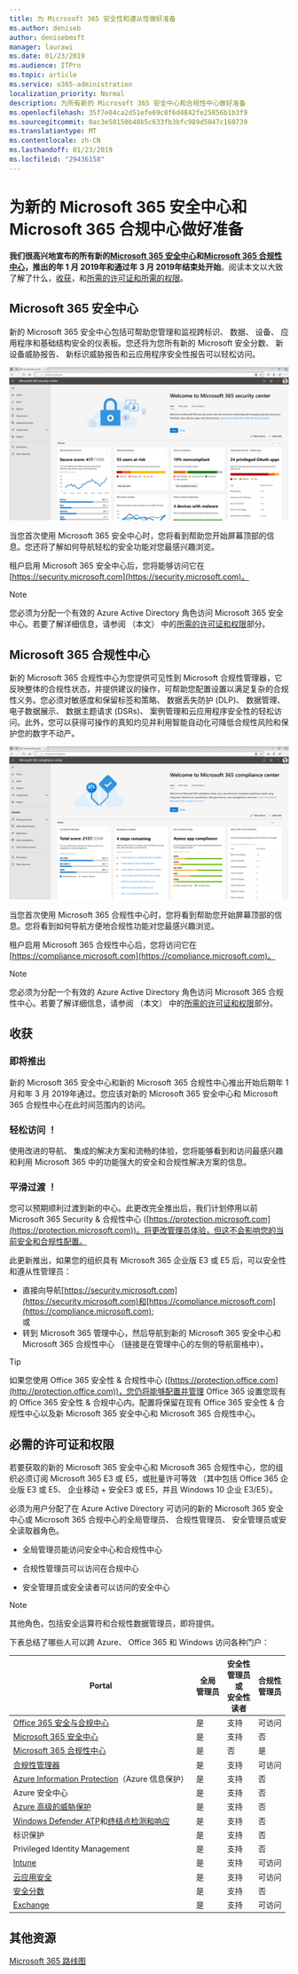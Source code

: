 ```yaml
---
title: 为 Microsoft 365 安全性和遵从性做好准备
ms.author: deniseb
author: denisebmsft
manager: laurawi
ms.date: 01/23/2019
ms.audience: ITPro
ms.topic: article
ms.service: o365-administration
localization_priority: Normal
description: 为所有新的 Microsoft 365 安全中心和合规性中心做好准备
ms.openlocfilehash: 35f7e04ca2d51efe69c0f6d4842fe25856b1b3f9
ms.sourcegitcommit: 0ac3e50150b48b5c633fb3bfc989d5047c160739
ms.translationtype: MT
ms.contentlocale: zh-CN
ms.lasthandoff: 01/23/2019
ms.locfileid: "29436158"
---
```

# <a name="get-ready-for-the-new-microsoft-365-security-center-and-microsoft-365-compliance-center"></a>为新的 Microsoft 365 安全中心和 Microsoft 365 合规中心做好准备

**我们很高兴地宣布的所有新的[Microsoft 365 安全中心](#microsoft-365-security-center)和[Microsoft 365 合规性中心](#microsoft-365-compliance-center)，推出的年 1 月 2019年和通过年 3 月 2019年结束处开始**。阅读本文以大致了解了什么，[收获](#what-to-expect)，和[所需的许可证和所需的权限](#required-licenses-and-permissions)。

## <a name="microsoft-365-security-center"></a>Microsoft 365 安全中心

新的 Microsoft 365 安全中心包括可帮助您管理和监视跨标识、 数据、 设备、 应用程序和基础结构安全的仪表板。您还将为您所有新的 Microsoft 安全分数、 新设备威胁报告、 新标识威胁报告和云应用程序安全性报告可以轻松访问。 

![新的 Microsoft 365 安全中心](media/m365-security-center.png)

当您首次使用 Microsoft 365 安全中心时，您将看到帮助您开始屏幕顶部的信息。您还将了解如何导航轻松的安全功能对您最感兴趣浏览。

租户启用 Microsoft 365 安全中心后，您将能够访问它在[https://security.microsoft.com](https://security.microsoft.com)。 

> [!NOTE]
> 您必须为分配一个有效的 Azure Active Directory 角色访问 Microsoft 365 安全中心。若要了解详细信息，请参阅 （本文） 中的[所需的许可证和权限](#required-licenses-and-permissions)部分。

## <a name="microsoft-365-compliance-center"></a>Microsoft 365 合规性中心

新的 Microsoft 365 合规性中心为您提供可见性到 Microsoft 合规性管理器，它反映整体的合规性状态，并提供建议的操作，可帮助您配置设置以满足复杂的合规性义务。您必须对敏感度和保留标签和策略、 数据丢失防护 (DLP)、 数据管理、 电子数据展示、 数据主题请求 (DSRs)、 案例管理和云应用程序安全性的轻松访问。此外，您可以获得可操作的真知灼见并利用智能自动化可降低合规性风险和保护您的数字不动产。 

![Microsoft 365 合规性中心](media/m365-compliance-center.png)

当您首次使用 Microsoft 365 合规性中心时，您将看到帮助您开始屏幕顶部的信息。您将看到如何导航方便地合规性功能对您最感兴趣浏览。

租户启用 Microsoft 365 合规性中心后，您将访问它在[https://compliance.microsoft.com](https://compliance.microsoft.com)。  

> [!NOTE]
> 您必须为分配一个有效的 Azure Active Directory 角色访问 Microsoft 365 合规性中心。若要了解详细信息，请参阅 （本文） 中的[所需的许可证和权限](#required-licenses-and-permissions)部分。

## <a name="what-to-expect"></a>收获

### <a name="coming-soon"></a>即将推出

新的 Microsoft 365 安全中心和新的 Microsoft 365 合规性中心推出开始后期年 1 月和年 3 月 2019年通过。您应该对新的 Microsoft 365 安全中心和 Microsoft 365 合规性中心在此时间范围内的访问。

### <a name="easy-access"></a>轻松访问 ！

使用改进的导航、 集成的解决方案和流畅的体验，您将能够看到和访问最感兴趣和利用 Microsoft 365 中的功能强大的安全和合规性解决方案的信息。

### <a name="smooth-transition"></a>平滑过渡 ！

您可以预期顺利过渡到新的中心。此更改完全推出后，我们计划停用以前 Microsoft 365 Security & 合规性中心 ([https://protection.microsoft.com](https://protection.microsoft.com))。将更改管理员体验，但这不会影响您的当前安全和合规性配置。

此更新推出，如果您的组织具有 Microsoft 365 企业版 E3 或 E5 后，可以安全性和遵从性管理员：

- 直接向导航[https://security.microsoft.com](https://security.microsoft.com)和[https://compliance.microsoft.com](https://compliance.microsoft.com); <br>或  
- 转到 Microsoft 365 管理中心，然后导航到新的 Microsoft 365 安全中心和 Microsoft 365 合规性中心 （链接是在管理中心的左侧的导航窗格中）。

> [!TIP]
> 如果您使用 Office 365 安全性 & 合规性中心 ([https://protection.office.com](http://protection.office.com))，您仍将能够配置并管理 Office 365 设置您现有的 Office 365 安全性 & 合规中心内。配置将保留在现有 Office 365 安全性 & 合规性中心以及新 Microsoft 365 安全中心和 Microsoft 365 合规性中心。  

## <a name="required-licenses-and-permissions"></a>必需的许可证和权限

若要获取的新的 Microsoft 365 安全中心和 Microsoft 365 合规性中心，您的组织必须订阅 Microsoft 365 E3 或 E5，或批量许可等效 （其中包括 Office 365 企业版 E3 或 E5、 企业移动 + 安全E3 或 E5，并且 Windows 10 企业 E3/E5）。

必须为用户分配了在 Azure Active Directory 可访问的新的 Microsoft 365 安全中心或 Microsoft 365 合规中心的全局管理员、 合规性管理员、 安全管理员或安全读取器角色。

- 全局管理员能访问安全中心和合规性中心

- 合规性管理员可以访问在合规中心

- 安全管理员或安全读者可以访问的安全中心

> [!NOTE]
> 其他角色，包括安全运算符和合规性数据管理员，即将提供。

下表总结了哪些人可以跨 Azure、 Office 365 和 Windows 访问各种门户：

|Portal  |全局<br/>管理员  |安全性 <br/>管理员<br>或<br>安全性<br>读者 |合规性<br/>管理员  |
|---------|---------|---------|---------|
|[Office 365 安全与合规中心](https://protection.office.com) |是 |支持  |可访问 |
|[Microsoft 365 安全中心](https://security.microsoft.com) |是  | 支持  | 否        |
|[Microsoft 365 合规性中心](https://compliance.microsoft.com) | 是 | 否 | 是 |
|[合规性管理器](https://aka.ms/compliancemanager) |是 | 支持 |可访问  |
|[Azure Information Protection](https://docs.microsoft.com/azure/information-protection)（Azure 信息保护） |是 |支持 |否 |
|Azure 安全中心  |是 |支持 |否 |
|[Azure 高级的威胁保护](https://docs.microsoft.com/azure-advanced-threat-protection/what-is-atp)  |是 |支持 |否 |
|[Windows Defender ATP](https://docs.microsoft.com/windows/security/threat-protection/windows-defender-atp/windows-defender-advanced-threat-protection?ocid=tia-260153000#windows-defender-atp)和[终结点检测和响应](https://docs.microsoft.com/windows/security/threat-protection/windows-defender-atp/overview-endpoint-detection-response)     |是 |支持 |否 |
|标识保护     |是 |支持 |否 |
|Privileged Identity Management     |是 |支持 |否 |
|[Intune](https://docs.microsoft.com/intune)     |是 |支持 |可访问 |
|[云应用安全](https://docs.microsoft.com/cloud-app-security/)     |是 |支持 |可访问 |
|[安全分数](https://docs.microsoft.com/office365/securitycompliance/office-365-secure-score)     |是 |支持 |否 |
|[Exchange](https://docs.microsoft.com/exchange/)     |是 |支持 |可访问 |

## <a name="additional-resources"></a>其他资源

[Microsoft 365 路线图](https://www.microsoft.com/microsoft-365/roadmap)

